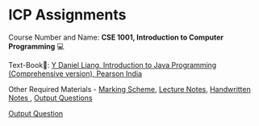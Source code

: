 # ICP Assignments

Course Number and Name: **CSE 1001, Introduction to Computer Programming** 💻

Text-Book📖: <a href="https://drive.google.com/file/d/1lmbTj-nTr3wMrOzfiqYlDHcvNi3KrFal/view?usp=sharing" target="blank"> Y Daniel Liang, Introduction to Java Programming (Comprehensive version), Pearson India</a>

Other Required Materials - <a href= "https://drive.google.com/file/d/1XPsXxGzG3U1VVzPfLpaKhGmDim1XziSp/view?usp=sharing" target="_blank">Marking Scheme</a>, <a href= "https://drive.google.com/drive/folders/1eEJAP_UHWvSP0r5A7wirWUjDody7v-hp?usp=sharing" target="_blank"> Lecture Notes</a>, <a href= "https://drive.google.com/drive/folders/1qyN67BJIueyaaW1OJThl-0Igp7M3jdtX?usp=sharing" target="_blank">  Handwritten Notes </a>, <a href= "https://drive.google.com/drive/folders/1dP6avQO51tRr_pmkwhRKM9l-MmdYJZPF?usp=sharing" target="_blank"> Output Questions</a>

<a href="https://drive.google.com/drive/folders/1dP6avQO51tRr_pmkwhRKM9l-MmdYJZPF?usp=sharing" target="_blank">Output Question</a>


